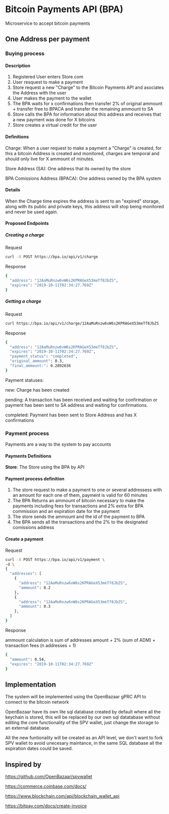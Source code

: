 # Bitcoin Payments API (BPA)

Microservice to accept bitcoin payments

## One Address per payment

### Buying process

#### Description

1) Registered User enters Store.com
2) User resquest to make a payment
3) Store request a new "Charge" to the Bitcoin Payments API and asociates the Address with the user
4) User makes the payment to the wallet
5) The BPA waits for x confirmations
    then transfer 2% of original ammount + transfer free to BPACA
    and transfer the remaining ammount to SA
6) Store calls the BPA for information about this address and receives that a new payment was done for X bitcoins
7) Store creates a virtual credit for the user

#### Definitions

Charge: When a user request to make a payment a "Charge" is created, for this a bitcoin Address is created and monitored, charges are temporal and should only live for X ammount of minutes.

Store Address (SA): One address that its owned by the store

BPA Comissions Address (BPACA): One address owned by the BPA system

#### Details

When the Charge time expires the address is sent to an "expired" storage, along with its public and private keys, this address will stop being monitored and never be used again.

#### Proposed Endpoints

##### Creating a charge

Request

```sh
curl -X POST https://bpa.io/api/v1/charge
```

Response

```sh
{
  "address": "12AaMuRnzw6vW6s2KPRAGeX53meTf8JbZS",
  "expires": "2019-10-11T02:34:27.769Z"
}
```

##### Getting a charge

Request

```sh
curl https://bpa.io/api/v1/charge/12AaMuRnzw6vW6s2KPRAGeX53meTf8JbZS
```

Response

```sh
{
  "address": "12AaMuRnzw6vW6s2KPRAGeX53meTf8JbZS",
  "expires": "2019-10-11T02:34:27.769Z",
  "payment_status": "completed",
  "original_ammount": 0.3,
  "final_ammount:": 0.2892636
}
```

Payment statuses:

new: Charge has been created

pending: A transaction has been received and waiting for confirmation or payment has been sent to SA address and waiting for confirmations.

completed: Payment has been sent to Store Address and has X confirmations

### Payment process

Payments are a way to the system to pay accounts

#### Payments Definitions

__Store__: The Store using the BPA by API

#### Payment process definition

1) The store request to make a payment to one or several addressess with an amount for each one of them, payment is valid for 60 minutes
2) The BPA Returns an ammount of bitcoin necessary to make the payments including fees for transactions and 2% extra for BPA commission and an expiration date for the payment
3) The store sends the ammount and the id of the payment to BPA
4) The BPA sends all the transactions and the 2% to the designated comissions address

#### Create a payment

Request

```sh
curl -X POST https://bpa.io/api/v1/payment \
-d \
{
  "addresses": [
    {
      "address": "12AaMuRnzw6vW6s2KPRAGeX53meTf8JbZS",
      "ammount": 0.2
    },
    {
      "address": "12AaMuRnzw6vW6s2KPRAGeX53meTf8JbZS",
      "ammount": 0.3
    },
  ]
}
```

Response

ammount calculation is sum of addresses amount + 2% (sum of ADM) + transaction fees (n addresses + 1)

```sh
{
  "ammount": 0.54,
  "expires": "2019-10-11T02:34:27.769Z"
}
```

## Implementation

The system will be implemented using the OpenBazaar gPRC API to connect to the bitcoin network

OpenBazaar have its own lite sql database created by default where all the keychain is stored, this will be replaced by our own sql datatabase without editing the core functionality of the SPV wallet, just change the storage to an external database.

All the new funtionality will be created as an API level, we don't want to fork SPV wallet to avoid unecesary maintance, in the same SQL database all the expiration dates could be saved.

## Inspired by

https://github.com/OpenBazaar/spvwallet

https://commerce.coinbase.com/docs/

https://www.blockchain.com/api/blockchain_wallet_api

https://bitpay.com/docs/create-invoice
